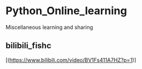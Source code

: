 # Python_Online_learning
Miscellaneous learning and sharing

## bilibili_fishc

[(https://www.bilibili.com/video/BV1Fs411A7HZ?p=1)]

